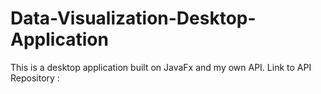# Data-Visualization-Desktop-Application
This is a desktop application built on JavaFx and my own API. 
Link to API Repository : 
